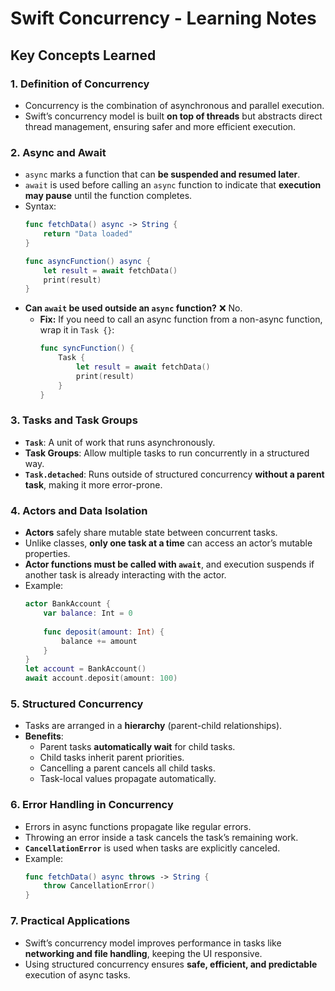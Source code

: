 
# Swift Concurrency - Learning Notes

## Key Concepts Learned

### **1. Definition of Concurrency**
- Concurrency is the combination of asynchronous and parallel execution.
- Swift’s concurrency model is built **on top of threads** but abstracts direct thread management, ensuring safer and more efficient execution.

### **2. Async and Await**
- `async` marks a function that can **be suspended and resumed later**.
- `await` is used before calling an `async` function to indicate that **execution may pause** until the function completes.
- Syntax:
  ```swift
  func fetchData() async -> String {
      return "Data loaded"
  }
  ```
  ```swift
  func asyncFunction() async {
      let result = await fetchData() 
      print(result)
  }
  ```
- **Can `await` be used outside an `async` function?** ❌ No.
  - **Fix:** If you need to call an async function from a non-async function, wrap it in `Task {}`:
    ```swift
    func syncFunction() {
        Task {
            let result = await fetchData()
            print(result)
        }
    }
    ```

### **3. Tasks and Task Groups**
- **`Task`**: A unit of work that runs asynchronously.
- **Task Groups**: Allow multiple tasks to run concurrently in a structured way.
- **`Task.detached`**: Runs outside of structured concurrency **without a parent task**, making it more error-prone.

### **4. Actors and Data Isolation**
- **Actors** safely share mutable state between concurrent tasks.
- Unlike classes, **only one task at a time** can access an actor’s mutable properties.
- **Actor functions must be called with `await`**, and execution suspends if another task is already interacting with the actor.
- Example:
  ```swift
  actor BankAccount {
      var balance: Int = 0
      
      func deposit(amount: Int) {
          balance += amount
      }
  }
  let account = BankAccount()
  await account.deposit(amount: 100)
  ```

### **5. Structured Concurrency**
- Tasks are arranged in a **hierarchy** (parent-child relationships).
- **Benefits**:
  - Parent tasks **automatically wait** for child tasks.
  - Child tasks inherit parent priorities.
  - Cancelling a parent cancels all child tasks.
  - Task-local values propagate automatically.

### **6. Error Handling in Concurrency**
- Errors in async functions propagate like regular errors.
- Throwing an error inside a task cancels the task’s remaining work.
- **`CancellationError`** is used when tasks are explicitly canceled.
- Example:
  ```swift
  func fetchData() async throws -> String {
      throw CancellationError()
  }
  ```

### **7. Practical Applications**
- Swift’s concurrency model improves performance in tasks like **networking and file handling**, keeping the UI responsive.
- Using structured concurrency ensures **safe, efficient, and predictable** execution of async tasks.
